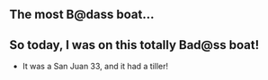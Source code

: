 ## The most B@dass boat...

## So today, I was on this totally Bad@ss boat!

- It was a San Juan 33, and it had a tiller! 
